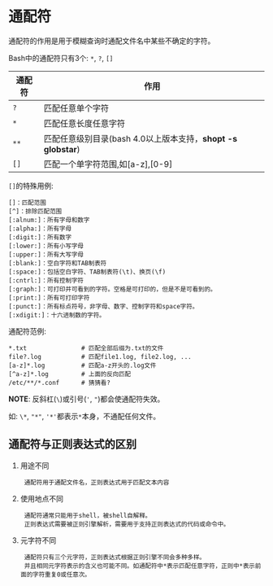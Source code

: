# 通配符

通配符的作用是用于模糊查询时通配文件名中某些不确定的字符。

Bash中的通配符只有3个: ``*``, ``?``, ``[]``

通配符|作用  
-----|-----------------
``?``|匹配任意单个字符  
``*``|匹配任意长度任意字符
``**``|匹配任意级别目录(bash 4.0以上版本支持，**shopt -s globstar**)
``[]``|匹配一个单字符范围,如[a-z],[0-9]

``[]``的特殊用例:

```
[]：匹配范围
[^]：排除匹配范围
[:alnum:]：所有字母和数字
[:alpha:]：所有字母
[:digit:]：所有数字
[:lower:]：所有小写字母
[:upper:]：所有大写字母
[:blank:]：空白字符和TAB制表符
[:space:]：包括空白字符、TAB制表符(\t)、换页(\f)
[:cntrl:]：所有控制字符
[:graph:]：可打印并可看到的字符。空格是可打印的，但是不是可看到的。  
[:print:]：所有可打印字符
[:punct:]：所有标点符号，非字母、数字、控制字符和space字符。  
[:xdigit:]：十六进制数的字符。
```

通配符范例:

```
*.txt               # 匹配全部后缀为.txt的文件
file?.log           # 匹配file1.log, file2.log, ...
[a-z]*.log          # 匹配a-z开头的.log文件
[^a-z]*.log         # 上面的反向匹配
/etc/**/*.conf      # 猜猜看?
```

**NOTE**: 反斜杠(``\``)或引号(``'``, ``"``)都会使通配符失效。

如: ``\*``, ``"*"``, ``'*'``都表示``*``本身，不通配任何文件。

## 通配符与正则表达式的区别

1. 用途不同

        通配符用于通配文件名，正则表达式用于匹配文本内容

2. 使用地点不同

        通配符通常只能用于shell，被shell自解释。
        正则表达式需要被正则引擎解析，需要用于支持正则表达式的代码或命令中。

3. 元字符不同

        通配符只有三个元字符，正则表达式根据正则引擎不同会多种多样。
        并且相同元字符表示的含义也可能不同。如通配符中*表示匹配任意字符，正则中*表示前面的字符重复0或任意次。
